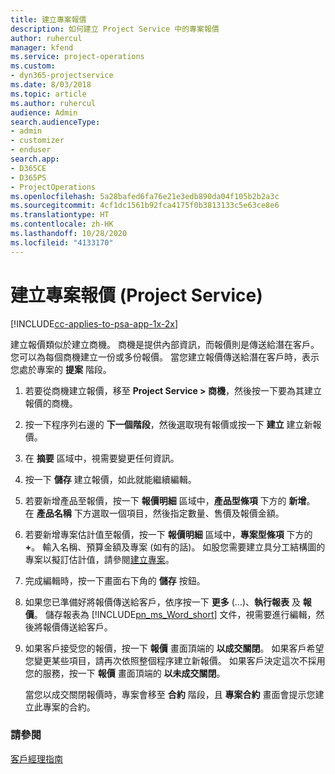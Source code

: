 ```yaml
---
title: 建立專案報價
description: 如何建立 Project Service 中的專案報價
author: ruhercul
manager: kfend
ms.service: project-operations
ms.custom:
- dyn365-projectservice
ms.date: 8/03/2018
ms.topic: article
ms.author: ruhercul
audience: Admin
search.audienceType:
- admin
- customizer
- enduser
search.app:
- D365CE
- D365PS
- ProjectOperations
ms.openlocfilehash: 5a28bafed6fa76e21e3edb890da04f105b2b2a3c
ms.sourcegitcommit: 4cf1dc1561b92fca4175f0b3813133c5e63ce8e6
ms.translationtype: HT
ms.contentlocale: zh-HK
ms.lasthandoff: 10/28/2020
ms.locfileid: "4133170"
---
```

# <a name="create-a-project-quote-project-service"></a>建立專案報價 (Project Service)

[!INCLUDE[cc-applies-to-psa-app-1x-2x](../includes/cc-applies-to-psa-app-1x-2x.md)]

建立報價類似於建立商機。 商機是提供內部資訊，而報價則是傳送給潛在客戶。 您可以為每個商機建立一份或多份報價。 當您建立報價傳送給潛在客戶時，表示您處於專案的 **提案** 階段。  
  
1. 若要從商機建立報價，移至 **Project Service > 商機**，然後按一下要為其建立報價的商機。  
  
2. 按一下程序列右邊的 **下一個階段**，然後選取現有報價或按一下 **建立** 建立新報價。  
  
3. 在 **摘要** 區域中，視需要變更任何資訊。  
  
4. 按一下 **儲存** 建立報價，如此就能繼續編輯。  
  
5. 若要新增產品至報價，按一下 **報價明細** 區域中，**產品型條項** 下方的 **新增**。 在 **產品名稱** 下方選取一個項目，然後指定數量、售價及報價金額。  
  
6. 若要新增專案估計值至報價，按一下 **報價明細** 區域中，**專案型條項** 下方的 **+**。 輸入名稱、預算金額及專案 (如有的話)。 如股您需要建立具分工結構圖的專案以擬訂估計值，請參閱[建立專案](../psa/create-project.md)。  
  
7. 完成編輯時，按一下畫面右下角的 **儲存** 按鈕。  
  
8. 如果您已準備好將報價傳送給客戶，依序按一下 **更多** (...)、**執行報表** 及 **報價**。 儲存報表為 [!INCLUDE[pn_ms_Word_short](../includes/pn-ms-word-short.md)] 文件，視需要進行編輯，然後將報價傳送給客戶。  
  
9. 如果客戶接受您的報價，按一下 **報價** 畫面頂端的 **以成交關閉**。 如果客戶希望您變更某些項目，請再次依照整個程序建立新報價。 如果客戶決定這次不採用您的服務，按一下 **報價** 畫面頂端的 **以未成交關閉**。  
  
   當您以成交關閉報價時，專案會移至 **合約** 階段，且 **專案合約** 畫面會提示您建立此專案的合約。  
  
### <a name="see-also"></a>請參閱  
 [客戶經理指南](../psa/account-manager-guide.md)
